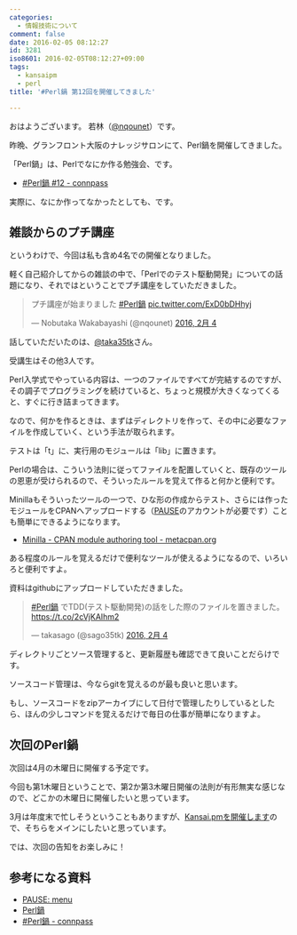 ```yaml
---
categories:
  - 情報技術について
comment: false
date: 2016-02-05 08:12:27
id: 3281
iso8601: 2016-02-05T08:12:27+09:00
tags:
  - kansaipm
  - perl
title: '#Perl鍋 第12回を開催してきました'

---
```


<p>おはようございます。
若林（<a href="https://twitter.com/nqounet">@nqounet</a>）です。</p>

<p>昨晩、グランフロント大阪のナレッジサロンにて、Perl鍋を開催してきました。</p>

<p>「Perl鍋」は、Perlでなにか作る勉強会、です。</p>

<ul>
<li><a href="http://perlnabe.connpass.com/event/24946/">#Perl鍋 #12 - connpass</a></li>
</ul>

<p>実際に、なにか作ってなかったとしても、です。</p>



<h2>雑談からのプチ講座</h2>

<p>というわけで、今回は私も含め4名での開催となりました。</p>

<p>軽く自己紹介してからの雑談の中で、「Perlでのテスト駆動開発」についての話題になり、それではということでプチ講座をしていただきました。</p>

<blockquote class="twitter-tweet" data-lang="ja"><p lang="ja" dir="ltr">プチ講座が始まりました <a href="https://twitter.com/hashtag/Perl%E9%8D%8B?src=hash">#Perl鍋</a> <a href="https://t.co/ExD0bDHhyj">pic.twitter.com/ExD0bDHhyj</a></p>&mdash; Nobutaka Wakabayashi (@nqounet) <a href="https://twitter.com/nqounet/status/695192688434376704">2016, 2月 4</a></blockquote>

<p>話していただいたのは、<a href="https://twitter.com/sago35tk">@taka35tk</a>さん。</p>

<p>受講生はその他3人です。</p>

<p>Perl入学式でやっている内容は、一つのファイルですべてが完結するのですが、その調子でプログラミングを続けていると、ちょっと規模が大きくなってくると、すぐに行き詰まってきます。</p>

<p>なので、何かを作るときは、まずはディレクトリを作って、その中に必要なファイルを作成していく、という手法が取られます。</p>

<p>テストは「t」に、実行用のモジュールは「lib」に置きます。</p>

<p>Perlの場合は、こういう法則に従ってファイルを配置していくと、既存のツールの恩恵が受けられるので、そういったルールを覚えて作ると何かと便利です。</p>

<p>Minillaもそういったツールの一つで、ひな形の作成からテスト、さらには作ったモジュールをCPANへアップロードする（<a href="https://pause.perl.org">PAUSE</a>のアカウントが必要です）ことも簡単にできるようになります。</p>

<ul>
<li><a href="https://metacpan.org/pod/Minilla">Minilla - CPAN module authoring tool - metacpan.org</a></li>
</ul>

<p>ある程度のルールを覚えるだけで便利なツールが使えるようになるので、いろいろと便利ですよ。</p>

<p>資料はgithubにアップロードしていただきました。</p>

<blockquote class="twitter-tweet" data-lang="ja"><p lang="ja" dir="ltr"><a href="https://twitter.com/hashtag/Perl%E9%8D%8B?src=hash">#Perl鍋</a> でTDD(テスト駆動開発)の話をした際のファイルを置きました。<a href="https://t.co/2cVjKAIhm2">https://t.co/2cVjKAIhm2</a></p>&mdash; takasago (@sago35tk) <a href="https://twitter.com/sago35tk/status/695209757536186368">2016, 2月 4</a></blockquote>

<script async src="//platform.twitter.com/widgets.js" charset="utf-8"></script>

<p>ディレクトリごとソース管理すると、更新履歴も確認できて良いことだらけです。</p>

<p>ソースコード管理は、今ならgitを覚えるのが最も良いと思います。</p>

<p>もし、ソースコードをzipアーカイブにして日付で管理したりしているとしたら、ほんの少しコマンドを覚えるだけで毎日の仕事が簡単になりますよ。</p>

<h2>次回のPerl鍋</h2>

<p>次回は4月の木曜日に開催する予定です。</p>

<p>今回も第1木曜日ということで、第2か第3木曜日開催の法則が有形無実な感じなので、どこかの木曜日に開催したいと思っています。</p>

<p>3月は年度末で忙しそうということもありますが、<a href="http://kansai.pm.org/entry/2016-02-05-01.html">Kansai.pmを開催します</a>ので、そちらをメインにしたいと思っています。</p>

<p>では、次回の告知をお楽しみに！</p>

<h2>参考になる資料</h2>

<ul>
<li><a href="https://pause.perl.org/pause/query">PAUSE: menu</a></li>
<li><a href="https://github.com/perl-nabe">Perl鍋</a></li>
<li><a href="http://perlnabe.connpass.com/">#Perl鍋 - connpass</a></li>
</ul>
    	